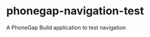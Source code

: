 phonegap-navigation-test
=======================
 A PhoneGap Build application to test navigation
 
